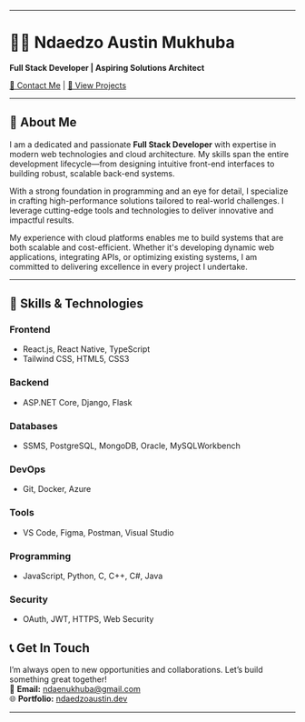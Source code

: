 
---

# 👨‍💻 Ndaedzo Austin Mukhuba  
**Full Stack Developer | Aspiring Solutions Architect**  

[📧 Contact Me](mailto:ndaenukhuba@gmail.com) | [💼 View Projects](#my-projects)

---

## 👋 About Me  
I am a dedicated and passionate **Full Stack Developer** with expertise in modern web technologies and cloud architecture. My skills span the entire development lifecycle—from designing intuitive front-end interfaces to building robust, scalable back-end systems.  

With a strong foundation in programming and an eye for detail, I specialize in crafting high-performance solutions tailored to real-world challenges. I leverage cutting-edge tools and technologies to deliver innovative and impactful results.  

My experience with cloud platforms enables me to build systems that are both scalable and cost-efficient. Whether it's developing dynamic web applications, integrating APIs, or optimizing existing systems, I am committed to delivering excellence in every project I undertake.

---

## 🚀 Skills & Technologies  

### **Frontend**  
- React.js, React Native, TypeScript  
- Tailwind CSS, HTML5, CSS3  

### **Backend**  
- ASP.NET Core, Django, Flask  

### **Databases**  
- SSMS, PostgreSQL, MongoDB, Oracle, MySQLWorkbench  

### **DevOps**  
- Git, Docker, Azure  

### **Tools**  
- VS Code, Figma, Postman, Visual Studio  

### **Programming**  
- JavaScript, Python, C, C++, C#, Java  

### **Security**  
- OAuth, JWT, HTTPS, Web Security  

## 📞 Get In Touch  
I’m always open to new opportunities and collaborations. Let’s build something great together!  
📧 **Email:** [ndaenukhuba@gmail.com](mailto:ndaenukhuba@gmail.com)  
🌐 **Portfolio:** [ndaedzoaustin.dev](https://ndaedxo.github.io/Portfolio-Website/)  

---

